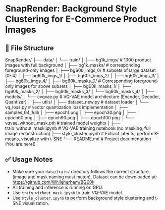 # SnapRender: Background Style Clustering for E-Commerce Product Images

## 📁 File Structure
SnapRender/
├── data/
│   └── train/
│       ├── bg1k_imgs/ # 1000 product images with full background
│       ├── bg1k_masks/ # corresponding foreground-only images
│       ├── bg60k_imgs_0/ # subsets of large dataset (0~4)
│       ├── bg60k_imgs_1/
│       ├── bg60k_imgs_2/
│       ├── bg60k_imgs_3/
│       ├── bg60k_imgs_4/
│       ├── bg60k_masks_0/ # Corresponding foreground-only images for above subsets
│       ├── bg60k_masks_1/
│       ├── bg60k_masks_2/
│       ├── bg60k_masks_3/
│       └── bg60k_masks_4/
│
├── models/
│   └── cvqvae.py # VQ-VAE model architecture (Encoder, Decoder, Quantizer)
│
├── utils/
│   ├── dataset_new.py # dataset loader
│   └── vq_loss.py # vector quantization loss implementation
│
├── samples_64_full/
│   ├── epoch1.png
│   ├── epoch30.png
│   ├── epoch60.png
│   ├── epoch90.png
│   ├── epoch100.png
│   └── vqvae_without_mask.pth # trained model weights
│
├── train_without_mask.ipynb # VQ-VAE training notebook (no masking, full image reconstruction)
├── style_cluster.ipynb # Extract latents, perform K-means, visualize with t-SNE
└── README.md # Project documentation (You are here!)

## ✅ Usage Notes
- Make sure your `data/train/` directory follows the correct structure (image and mask naming must match).
  Dataset can be downloaded at: https://github.com/Whileherham/BG60k
- All training and inference is running on GPU.
- Use `train_without_mask.ipynb` to train VQ-VAE model.
- Use `style_cluster.ipynb` to perform background style clustering and t-SNE visualization.